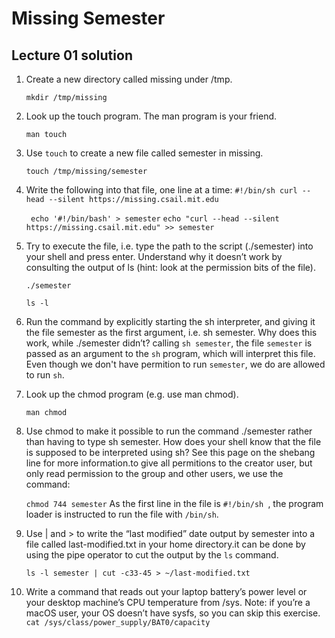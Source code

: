 # Missing Semester
## Lecture 01 solution
1. Create a new directory called missing under /tmp.

    ```mkdir /tmp/missing```

2. Look up the touch program. The man program is your friend.

    ```man touch```

3. Use ```touch``` to create a new file called semester in missing.

    ``` touch /tmp/missing/semester ```

4. Write the following into that file, one line at a time: 
```#!/bin/sh curl --head --silent https://missing.csail.mit.edu```

    ``` echo '#!/bin/bash' > semester```
    ```echo "curl --head --silent https://missing.csail.mit.edu" >> semester```

5. Try to execute the file, i.e. type the path to the script (./semester) into your shell and press enter. Understand why it doesn’t work by consulting the output of ls (hint: look at the permission bits of the file).

    ```./semester```

    ```ls -l```
    

6. Run the command by explicitly starting the sh interpreter, and giving it the file semester as the first argument, i.e. sh semester. Why does this work, while ./semester didn’t?
calling ```sh semester```, the file ```semester``` is passed as an argument to the ```sh``` program, which will interpret this file. Even though we don't have permition to run ```semester```, we do are allowed to run ```sh```.
7. Look up the chmod program (e.g. use man chmod).

    ```man chmod```

8. Use chmod to make it possible to run the command ./semester rather than having to type sh semester. How does your shell know that the file is supposed to be interpreted using sh? See this page on the shebang line for more information.to give all permitions to the creator user, but only read permission to the group and other users, we use the command:

    ```chmod 744 semester```
As the first line in the file is ```#!/bin/sh ```, the program loader is instructed to run the file with ```/bin/sh```.


9. Use | and > to write the “last modified” date output by semester into a file called last-modified.txt in your home directory.it can be done by using the pipe operator to cut the output by the ```ls``` command.

    ```ls -l semester | cut -c33-45 > ~/last-modified.txt```

10.  Write a command that reads out your laptop battery’s power level or your desktop machine’s CPU temperature from /sys. Note: if you’re a macOS user, your OS doesn’t have sysfs, so you can skip this exercise.
```cat /sys/class/power_supply/BAT0/capacity```

